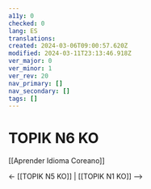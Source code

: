 ```yaml
---
a11y: 0
checked: 0
lang: ES
translations: 
created: 2024-03-06T09:00:57.620Z
modified: 2024-03-11T23:13:46.918Z
ver_major: 0
ver_minor: 1
ver_rev: 20
nav_primary: []
nav_secondary: []
tags: []
---
```

# TOPIK N6 KO

[[Aprender Idioma Coreano]]

<- [[TOPIK N5 KO]] | [[TOPIK N1 KO]] -->